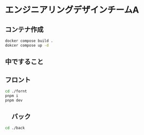 # エンジニアリングデザインチームA

## コンテナ作成

```sh
docker compose build .
dokcer compose up -d
```

## 中ですること

## フロント

```sh
cd ./fornt 
pnpm i
pnpm dev
```

## 　バック

```sh
cd ./back


```